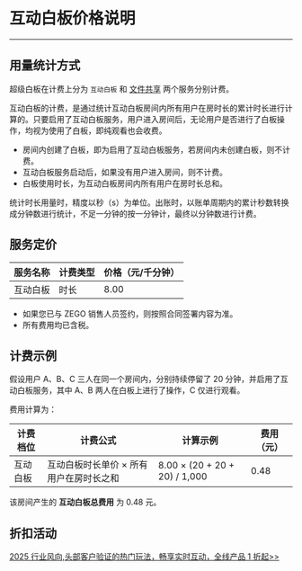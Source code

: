 # 互动白板价格说明

---

## 用量统计方式

超级白板在计费上分为 `互动白板` 和 [文件共享](/super-board-rn/product-desc/billing-instructions/price) 两个服务分别计费。

互动白板的计费，是通过统计互动白板房间内所有用户在房时长的累计时长进行计算的。只要启用了互动白板服务，用户进入房间后，无论用户是否进行了白板操作，均视为使用了白板，即纯观看也会收费。

- 房间内创建了白板，即为启用了互动白板服务，若房间内未创建白板，则不计费。
- 互动白板服务启动后，如果没有用户进入房间，则不计费。
- 白板使用时长，为互动白板房间内所有用户在房时长总和。

<Note title="说明">

统计时长用量时，精度以秒（s）为单位。出账时，以账单周期内的累计秒数转换成分钟数进行统计，不足一分钟的按一分钟计，最终以分钟数进行计费。  
</Note>

## 服务定价

|服务名称|计费类型|价格（元/千分钟）|
|-|-|-|
|互动白板|时长 |8.00|

<Note title="说明">

- 如果您已与 ZEGO 销售人员签约，则按照合同签署内容为准。  
- 所有费用均已含税。 
</Note>


## 计费示例

假设用户 A、B、C 三人在同一个房间内，分别持续停留了 20 分钟，并启用了互动白板服务，其中 A、B 两人在白板上进行了操作，C 仅进行观看。

费用计算为：

|计费档位|计费公式|计算示例|费用（元）|
|-|-|-|-|
|互动白板|互动白板时长单价 × 所有用户在房时长之和|8.00 × (20 + 20 + 20) / 1,000 |0.48|

该房间产生的 **互动白板总费用** 为 0.48 元。

## 折扣活动

<Note title="说明">

[2025 行业风向,头部客户验证的热门玩法，畅享实时互动，全线产品 1 折起>>](https://www.zego.im/activity/2400001)
</Note>

<Content />